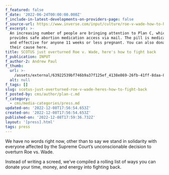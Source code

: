 ```yaml
---
f_featured: false
f_date: '2022-06-24T00:00:00.000Z'
f_include-in-latest-developments-on-providers-page: false
f_source-url: https://www.inverse.com/input/culture/roe-v-wade-how-to-help-scotus
f_excerpt: >-
  An increasing number of people are bringing attention to Plan C, which
  provides safe abortion medication access via mail. The pill is medically safe
  and effective for anyone 11 weeks or less pregnant. You can also donate to
  their cause here.
title: SCOTUS just overturned Roe v. Wade, here's how to fight back
f_publication: INPUT
f_author-2: Andrew Paul
f_thumb:
  url: >-
    /assets/external/63922539bf746b9a37f125ef_4138e869-26fb-41ff-8daa-89795a1bf917-getty-1404674453.jpeg
  alt: null
f_tags: []
slug: scotus-just-overturned-roe-v-wade-heres-how-to-fight-back
f_posted-by: cms/author/plan-c.md
f_category:
  - cms/media-categories/press.md
updated-on: '2022-12-08T17:56:54.653Z'
created-on: '2022-12-08T17:56:54.653Z'
published-on: '2022-12-08T17:59:36.732Z'
layout: '[press].html'
tags: press
---
```


We have no words right now, other than to say we stand in solidarity with everyone affected by the Supreme Court’s unconscionable decision to overturn Roe vs. Wade.

Instead of writing a screed, we’ve compiled a rolling list of ways you can donate your time, money, and energy into fighting back.
